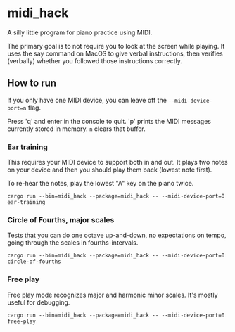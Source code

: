 # midi_hack

A silly little program for piano practice using MIDI. 

The primary goal is to not require you to look at the screen while playing.
It uses the say command on MacOS to give verbal instructions, then verifies
(verbally) whether you followed those instructions correctly.

## How to run

If you only have one MIDI device, you can leave off the `--midi-device-port=n` flag.

Press 'q' and enter in the console to quit. 'p' prints the MIDI messages
currently stored in memory. `n` clears that buffer.

### Ear training 
This requires your MIDI device to support both in and out. It plays two notes 
on your device and then you should play them back (lowest note first).

To re-hear the notes, play the lowest "A" key on the
piano twice.

```
cargo run --bin=midi_hack --package=midi_hack -- --midi-device-port=0 ear-training
```


### Circle of Fourths, major scales
Tests that you can do one octave up-and-down, no expectations on tempo, going
through the scales in fourths-intervals.

```
cargo run --bin=midi_hack --package=midi_hack -- --midi-device-port=0 circle-of-fourths 
```

### Free play
Free play mode recognizes major and harmonic minor scales. It's mostly useful
for debugging.

```
cargo run --bin=midi_hack --package=midi_hack -- --midi-device-port=0 free-play
```